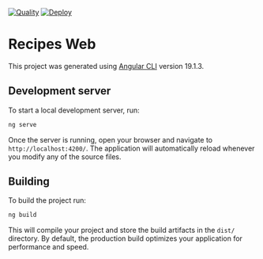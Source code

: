 [![Quality](https://github.com/690pmb/recipes-web/actions/workflows/quality.yml/badge.svg)](https://github.com/690pmb/recipes-web/actions/workflows/quality.yml)
[![Deploy](https://github.com/690pmb/recipes-web/actions/workflows/deploy.yml/badge.svg)](https://github.com/690pmb/recipes-web/actions/workflows/deploy.yml)

# Recipes Web

This project was generated using [Angular CLI](https://github.com/angular/angular-cli) version 19.1.3.

## Development server

To start a local development server, run:

```bash
ng serve
```

Once the server is running, open your browser and navigate to `http://localhost:4200/`. The application will automatically reload whenever you modify any of the source files.

## Building

To build the project run:

```bash
ng build
```

This will compile your project and store the build artifacts in the `dist/` directory. By default, the production build optimizes your application for performance and speed.
